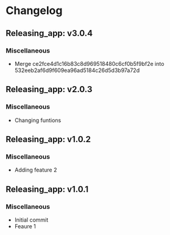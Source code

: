 # Changelog

## Releasing_app: v3.0.4

### Miscellaneous

- Merge ce2fce4d1c16b83c8d969518480c6cf0b5f9bf2e into 532eeb2af6d9f609ea96ad5184c26d5d3b97a72d


## Releasing_app: v2.0.3

### Miscellaneous

- Changing funtions


## Releasing_app: v1.0.2

### Miscellaneous

- Adding feature 2


## Releasing_app: v1.0.1

### Miscellaneous

- Initial commit
- Feaure 1
